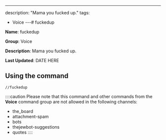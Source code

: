 ---
description: "Mama you fucked up."
tags:
  - Voice
---# fuckedup

**Name**: fuckedup

**Group**: Voice

**Description**: Mama you fucked up.

**Last Updated**: DATE HERE

## Using the command

    //fuckedup

::::caution Please note that this command and other commands from the **Voice** command group are not allowed in the following channels:
- the_board
- attachment-spam
- bots
- thejewbot-suggestions
- quotes
::::